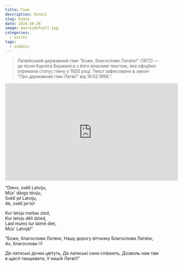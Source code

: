 ```yaml
---
title: Гімн
description: Латвії
slug: himna
date: 2024-10-28
image: maxresdefault.jpg
categories:
  - valsts
tags:
  - simbols
---
```

> Латвійський державний гімн "Боже, благослови Латвію!" (1872) — це пісня Карліса Бауманіса з його власним текстом, яка офіційно отримала статус гімну у 1920 році. Текст зафіксовано в законі "Про державний гімн Латвії" від 19.02.1998.”.

<iframe width="560" height="315" src="https://www.youtube.com/embed/j7dCvf5RL24?si=OgPCvHhor1kif9dM" title="YouTube video player" frameborder="0" allow="accelerometer; autoplay; clipboard-write; encrypted-media; gyroscope; picture-in-picture; web-share" referrerpolicy="strict-origin-when-cross-origin" allowfullscreen></iframe>

"Dievs, svētī Latviju,  
Mūs' dārgo tēviju,  
Svētī jel Latviju,  
Ak, svētī jel to!

Kur latvju meitas zied,  
Kur latvju dēli dzied,  
Laid mums tur laimē diet,  
Mūs' Latvijā!"


"Боже, благослови Латвію,
Нашу дорогу вітчизну
Благослови Латвію,
Ах, благослови її!

Де латиські дочки цвітуть,
Де латиські сини співають,
Дозволь нам там в щасті танцювати,
У нашій Латвії!"



